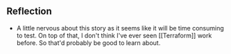 ## Reflection
- A little nervous about this story as it seems like it will be time consuming to test. On top of that, I don't think I've ever seen [[Terraform]] work before. So that'd probably be good to learn about. 